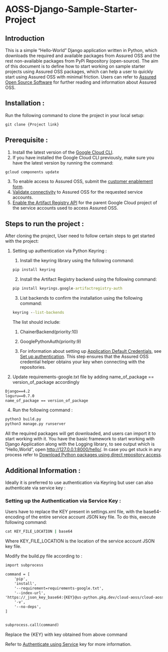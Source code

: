 # AOSS-Django-Sample-Starter-Project

## Introduction
This is a simple “Hello-World” Django application written in Python, which downloads the required and available packages from Assured OSS and the rest non-available packages from PyPi Repository (open-source). The aim of this document is to define how to start working on sample starter projects using Assured OSS packages, which can help a user to quickly start using Assured OSS with minimal friction.
Users can refer to [Assured Open Source Software](https://cloud.google.com/assured-open-source-software) for further reading and information about Assured OSS.

## Installation : 
Run the following command to clone the project in your local setup: 

```cmd
git clone {Project link}
```

## Prerequisite : 
1. Install the latest version of the [Google Cloud CLI](https://cloud.google.com/sdk/docs/install).
2. If you have installed the Google Cloud CLI previously, make sure you have the latest version by running the command:

```cmd
gcloud components update
```
3. To enable access to Assured OSS, submit the [customer enablement form](https://developers.google.com/assured-oss#get-started).
4. [Validate connectivity](https://cloud.google.com/assured-open-source-software/docs/validate-connection) to Assured OSS for the requested service accounts.
5. [Enable the Artifact Registry API](https://cloud.google.com/artifact-registry/docs/enable-service) for the parent Google Cloud project of the service accounts used to access Assured OSS.
 
## Steps to run the project :
After cloning the project, User need to follow certain steps to get started with the project:

1. Setting up authentication via Python Keyring : 

    1. Install the keyring library using the following command:

    ```cmd
    pip install keyring
    ```

    2. Install the Artifact Registry backend using the following command:

    ```cmd
    pip install keyrings.google-artifactregistry-auth
    ```

    3. List backends to confirm the installation using the following command:

    ```cmd
    keyring --list-backends
    ```

    The list should include:
    1. ChainerBackend(priority:10)
    2. GooglePythonAuth(priority:9)

    4. For information about setting up [Application Default Credentials](https://cloud.google.com/docs/authentication#adc), see [Set up authentication](https://cloud.google.com/assured-open-source-software/docs/validate-connection#set_up_authentication).
    This step ensures that the Assured OSS credential helper obtains your key when connecting with the repositories.

2. Update requirements-google.txt file by adding name_of_package == version_of_package accordingly

```cmd
Django==4.2
loguru==0.7.0
name_of_package == version_of_package
```

4. Run the following command : 

```cmd
python3 build.py
python3 manage.py runserver
```

All the required packages will get downloaded, and users can import it to start working with it. 
You have the basic framework to start working with Django Application along with the Logging library, to see output which is “Hello,World”, open http://127.0.0.1:8000/hello/.
In case you get stuck in any process refer to [Download Python packages using direct repository access](https://cloud.google.com/assured-open-source-software/docs/download-python-packages).

## Additional Information : 
Ideally it is preferred to use authentication via Keyring but user can also authenticate via service key :

### Setting up the Authentication via Service Key :

Users have to replace the KEY present in settings.xml file, with the base64-encoding of the entire service account JSON key file. To do this, execute following command:

```cmd
cat KEY_FILE_LOCATION | base64
```
Where KEY_FILE_LOCATION is the location of the service account JSON key file.

Modify the build.py file according to : 

```cmd
import subprocess

command = [
    'pip',
    'install',
    '--requirement=requirements-google.txt',
    '--index-url',
'https://_json_key_base64:{KEY}@us-python.pkg.dev/cloud-aoss/cloud-aoss-python/simple',
    '-v',
    '--no-deps',
]


subprocess.call(command)
```

Replace the {KEY} with key obtained from above command

Refer to [Authenticate using Service](https://cloud.google.com/assured-open-source-software/docs/download-python-packages) key for more information.
